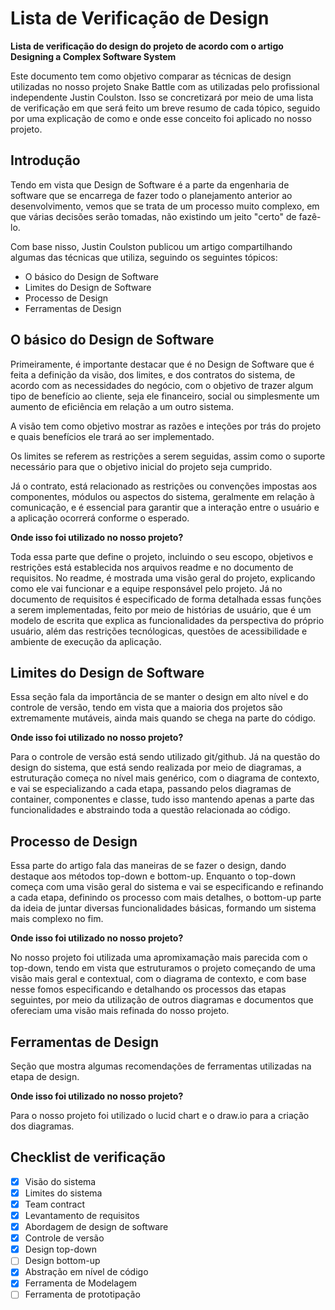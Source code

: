 # Lista de Verificação de Design

**Lista de verificação do design do projeto de acordo com o artigo Designing a Complex Software System**

Este documento tem como objetivo comparar as técnicas de design utilizadas no nosso projeto Snake Battle com as utilizadas pelo profissional independente Justin Coulston. Isso se concretizará por meio de uma lista de verificação em que será feito um breve resumo de cada tópico, seguido por uma explicação de como e onde esse conceito foi aplicado no nosso projeto. 


## Introdução

Tendo em vista que Design de Software é a parte da engenharia de software que se encarrega de fazer todo o planejamento anterior ao desenvolvimento, vemos que se trata de um processo muito complexo, em que várias decisões serão tomadas, não existindo um jeito "certo" de fazê-lo.

Com base nisso, Justin Coulston publicou um artigo compartilhando algumas das técnicas que utiliza, seguindo os seguintes tópicos:

- O básico do Design de Software
- Limites do Design de Software
- Processo de Design
- Ferramentas de Design


## O básico do Design de Software

Primeiramente, é importante destacar que é no Design de Software que é feita a definição da visão, dos limites, e dos contratos do sistema, de acordo com as necessidades do negócio, com o objetivo de trazer algum tipo de benefício ao cliente, seja ele financeiro, social ou simplesmente um aumento de eficiência em relação a um outro sistema.

A visão tem como objetivo mostrar as razões e inteções por trás do projeto e quais benefícios ele trará ao ser implementado.

Os limites se referem as restrições a serem seguidas, assim como o suporte necessário para que o objetivo inicial do projeto seja cumprido.

Já o contrato, está relacionado as restrições ou convenções impostas aos componentes, módulos ou aspectos do sistema, geralmente em relação à comunicação, e é essencial para garantir que a interação entre o usuário e a aplicação ocorrerá conforme o esperado.

**Onde isso foi utilizado no nosso projeto?**

Toda essa parte que define o projeto, incluindo o seu escopo, objetivos e restrições está establecida nos arquivos readme e no documento de requisitos. No readme, é mostrada uma visão geral do projeto, explicando como ele vai funcionar e a equipe responsável pelo projeto. Já no documento de requisitos é especificado de forma detalhada essas funções a serem implementadas, feito por meio de histórias de usuário, que é um modelo de escrita que explica as funcionalidades da perspectiva do próprio usuário, além das restrições tecnólogicas, questões de acessibilidade e ambiente de execução da aplicação.

## Limites do Design de Software

Essa seção fala da importância de se manter o design em alto nível e do controle de versão, tendo em vista que a maioria dos projetos são extremamente mutáveis, ainda mais quando se chega na parte do código.

**Onde isso foi utilizado no nosso projeto?**

Para o controle de versão está sendo utilizado git/github. Já na questão do design do sistema, que está sendo realizada por meio de diagramas, a estruturação começa no nível mais genérico, com o diagrama de contexto, e vai se especializando a cada etapa, passando pelos diagramas de container, componentes e classe, tudo isso mantendo apenas a parte das funcionalidades e abstraindo toda a questão relacionada ao código.

## Processo de Design

Essa parte do artigo fala das maneiras de se fazer o design, dando destaque aos métodos top-down e bottom-up.
Enquanto o top-down começa com uma visão geral do sistema e vai se especificando e refinando a cada etapa, definindo os processo com mais detalhes, o bottom-up parte da ideia de juntar diversas funcionalidades básicas, formando um sistema mais complexo no fim.

**Onde isso foi utilizado no nosso projeto?**

No nosso projeto foi utilizada uma apromixamação mais parecida com o top-down, tendo em vista que estruturamos o projeto começando de uma visão mais geral e contextual, com o diagrama de contexto, e com base nesse fomos especificando e detalhando os processos das etapas seguintes, por meio da utilização de outros diagramas e documentos que ofereciam uma visão mais refinada do nosso projeto.

## Ferramentas de Design

Seção que mostra algumas recomendações de ferramentas utilizadas na etapa de design. 

**Onde isso foi utilizado no nosso projeto?**

Para o nosso projeto foi utilizado o lucid chart e o draw.io para a criação dos diagramas.

## Checklist de verificação

- [x] Visão do sistema
- [x] Limites do sistema
- [x] Team contract
- [x] Levantamento de requisitos
- [x] Abordagem de design de software
- [x] Controle de versão
- [x] Design top-down
- [ ] Design bottom-up
- [x] Abstração em nível de código
- [x] Ferramenta de Modelagem
- [ ] Ferramenta de prototipação
